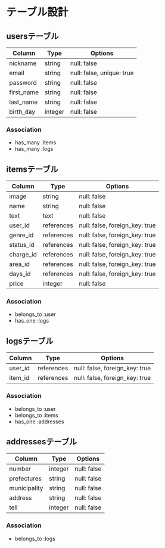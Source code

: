 # テーブル設計

## usersテーブル

|  Column    |  Type   |  Options                  |
|------------|---------|-------------------------- |
| nickname   | string  | null: false               |
| email      | string  | null: false, unique: true |
| password   | string  | null: false               |
| first_name | string  | null: false               |
| last_name  | string  | null: false               |
| birth_day  | integer | null: false               |


### Association
- has_many :items
- has_many :logs

## itemsテーブル

|  Column   |   Type     |  Options                       |
|-----------|------------|--------------------------------|
| image     | string     | null: false                    |
| name      | string     | null: false                    |
| text      | text       | null: false                    |
| user_id   | references | null: false, foreign_key: true |
| genre_id  | references | null: false, foreign_key: true |
| status_id | references | null: false, foreign_key: true |
| charge_id | references | null: false, foreign_key: true |
| area_id   | references | null: false, foreign_key: true |
| days_id   | references | null: false, foreign_key: true |
| price     | integer    | null: false                    |

### Association
- belongs_to :user
- has_one    :logs

## logsテーブル

|  Column   |   Type     |  Options                       |
|-----------|------------|--------------------------------|
| user_id   | references | null: false, foreign_key: true |
| item_id   | references | null: false, foreign_key: true |

### Association
- belongs_to :user
- belongs_to :items
- has_one    :addresses

## addressesテーブル

|  Column      |  Type   |  Options    |
|--------------|---------|------------ |
| number       | integer | null: false |
| prefectures  | string  | null: false |
| municipality | string  | null: false |
| address      | string  | null: false |
| tell         | integer | null: false |


### Association
- belongs_to :logs